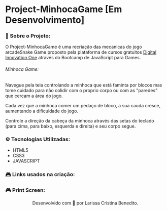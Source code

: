 # Project-MinhocaGame [Em Desenvolvimento]
### 🐍 Sobre o Projeto:

O Project-MinhocaGame é uma recriação das mecanicas do jogo arcadeSnake Game proposto pela plataforma de cursos gratuitos [Digital Innovation One](https://web.digitalinnovation.one/home) através do Bootcamp de JavaScript para Games.

###### Minhoca Game:

Navegue pela tela controlando a minhoca que está faminta por blocos mas tome cuidado para não colidir com o proprio corpo ou com as "paredes" que cercam a área do jogo.

Cada vez que a minhoca comer um pedaço de bloco, a sua cauda cresce, aumentando a dificuldade do jogo.

Controle a direção da cabeça da minhoca através das setas do teclado (para cima, para baixo, esquerda e direita) e seu corpo segue.

### ⚙️ Tecnologias Utilizadas:

- HTML5
- CSS3
- JAVASCRIPT

### [🎮](https://emojipedia.org/video-game/) Links usados na criação:

### :video_game: Print Screen:



<p align="center"> Desenvolvido com 💜 por Larissa Cristina Benedito. </p>
